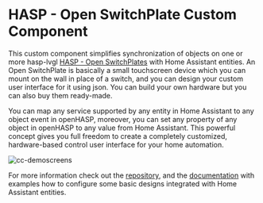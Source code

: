 # HASP - Open SwitchPlate Custom Component

This custom component simplifies synchronization of objects on one or more hasp-lvgl [HASP - Open SwitchPlates](https://haswitchplate.github.io/openHASP-docs/) with Home Assistant entities. An Open SwitchPlate is basically a small touchscreen device which you can mount on the wall in place of a switch, and you can design your custom user interface for it using json. You can build your own hardware but you can also buy them ready-made.

You can map any service supported by any entity in Home Assistant to any object event in openHASP, moreover, you can set any property of any object in openHASP to any value from Home Assistant. This powerful concept gives you full freedom to create a completely customized, hardware-based control user interface for your home automation.

![cc-demoscreens](https://user-images.githubusercontent.com/1550668/126154224-11aab55f-8a20-4069-91de-b619ee54f851.png)

For more information check out the [repository](https://github.com/HASwitchPlate/openHASP-custom-component), and the [documentation](https://haswitchplate.github.io/openHASP-docs/) with examples how to configure some basic designs integrated with Home Assistant entities.

